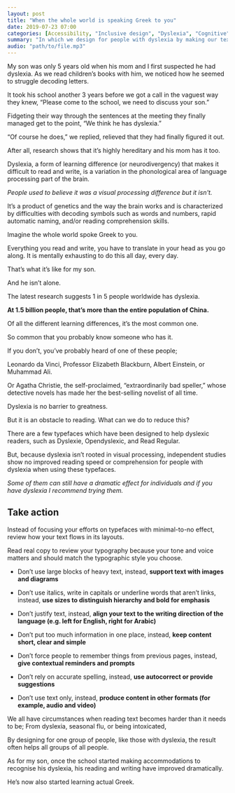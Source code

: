 ```yaml
---
layout: post
title: "When the whole world is speaking Greek to you"
date: 2019-07-23 07:00
categories: [Accessibility, "Inclusive design", "Dyslexia", "Cognitive"]
summary: "In which we design for people with dyslexia by making our text as readable as possible."
audio: "path/to/file.mp3"
---
```

My son was only 5 years old when his mom and I first suspected he had dyslexia. As we read children’s books with him, we noticed how he seemed to struggle decoding letters.

It took his school another 3 years before we got a call in the vaguest way they knew, “Please come to the school, we need to discuss your son.”

Fidgeting their way through the sentences at the meeting they finally managed get to the point, “We think he has dyslexia.”

“Of course he does,” we replied, relieved that they had finally figured it out.

After all, research shows that it’s highly hereditary and his mom has it too.

Dyslexia, a form of learning difference (or neurodivergency) that makes it difficult to read and write, is a variation in the phonological area of language processing part of the brain.

*People used to believe it was a visual processing difference but it isn't.*

It’s a product of genetics and the way the brain works and is characterized by difficulties with decoding symbols such as words and numbers, rapid automatic naming, and/or reading comprehension skills.

Imagine the whole world spoke Greek to you.

Everything you read and write, you have to translate in your head as you go along. It is mentally exhausting to do this all day, every day.

That’s what it’s like for my son.

And he isn’t alone.

The latest research suggests 1 in 5 people worldwide has dyslexia.

**At 1.5 billion people, that’s more than the entire population of China.**

Of all the different learning differences, it’s the most common one.

So common that you probably know someone who has it.

If you don’t, you’ve probably heard of one of these people;

Leonardo da Vinci, Professor Elizabeth Blackburn, Albert Einstein, or Muhammad Ali.

Or Agatha Christie, the self-proclaimed, “extraordinarily bad speller,” whose detective novels has made her the best-selling novelist of all time.

Dyslexia is no barrier to greatness.

But it is an obstacle to reading. What can we do to reduce this?

There are a few typefaces which have been designed to help dyslexic readers, such as Dyslexie, Opendyslexic, and Read Regular.

But, because dyslexia isn’t rooted in visual processing, independent studies show no improved reading speed or comprehension for people with dyslexia when using these typefaces.

*Some of them can still have a dramatic effect for individuals and if you have dyslexia I recommend trying them.*

## Take action

Instead of focusing your efforts on typefaces with minimal-to-no effect, review how your text flows in its layouts.

Read real copy to review your typography because your tone and voice matters and should match the typographic style you choose. 

- Don’t use large blocks of heavy text, instead, **support text with images and diagrams**

- Don’t use italics, write in capitals or underline words that aren’t links, instead, **use sizes to distinguish hierarchy and bold for emphasis**

- Don’t justify text, instead, **align your text to the writing direction of the language (e.g. left for English, right for Arabic)**

- Don’t put too much information in one place, instead, **keep content short, clear and simple**

- Don’t force people to remember things from previous pages, instead, **give contextual reminders and prompts**

- Don’t rely on accurate spelling, instead, **use autocorrect or provide suggestions**

- Don’t use text only, instead, **produce content in other formats (for example, audio and video)**

We all have circumstances when reading text becomes harder than it needs to be; From dyslexia, seasonal flu, or being intoxicated,

By designing for one group of people, like those with dyslexia, the result often helps all groups of all people.

As for my son, once the school started making accommodations to recognise his dyslexia, his reading and writing have improved dramatically.

He’s now also started learning actual Greek.
